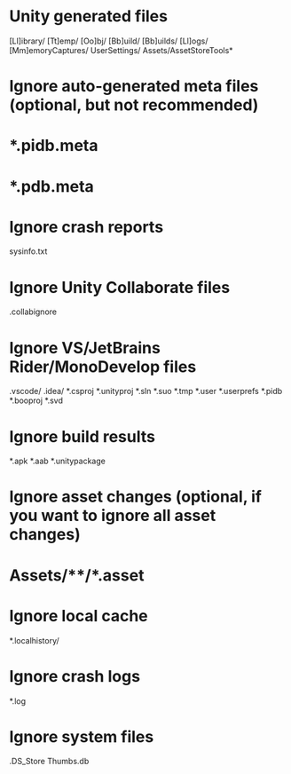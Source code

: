 # Unity generated files
[Ll]ibrary/
[Tt]emp/
[Oo]bj/
[Bb]uild/
[Bb]uilds/
[Ll]ogs/
[Mm]emoryCaptures/
UserSettings/
Assets/AssetStoreTools*

# Ignore auto-generated meta files (optional, but not recommended)
# *.pidb.meta
# *.pdb.meta

# Ignore crash reports
sysinfo.txt

# Ignore Unity Collaborate files
.collabignore

# Ignore VS/JetBrains Rider/MonoDevelop files
.vscode/
.idea/
*.csproj
*.unityproj
*.sln
*.suo
*.tmp
*.user
*.userprefs
*.pidb
*.booproj
*.svd

# Ignore build results
*.apk
*.aab
*.unitypackage

# Ignore asset changes (optional, if you want to ignore all asset changes)
# Assets/**/*.asset

# Ignore local cache
*.localhistory/

# Ignore crash logs
*.log

# Ignore system files
.DS_Store
Thumbs.db
